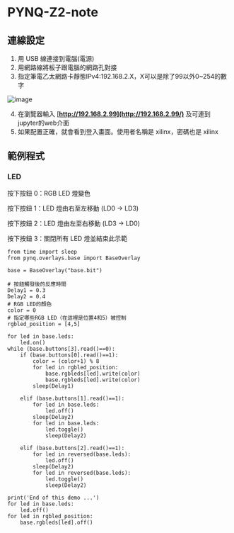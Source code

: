 # PYNQ-Z2-note


## 連線設定

1. 用 USB 線連接到電腦(電源)
2. 用網路線將板子跟電腦的網路孔對接
3. 指定筆電乙太網路卡靜態IPv4:192.168.2.X，X可以是除了99以外0~254的數字
    
![image](https://github.com/Anderson991288/PYNQ-Z2-note/assets/68816726/686281d0-2948-4d8e-b035-179b4cb7306b)

4. 在瀏覽器輸入 [**http://192.168.2.99](http://192.168.2.99/)** 及可連到jupyter的web介面
5. 如果配置正確，就會看到登入畫面。使用者名稱是 xilinx，密碼也是 xilinx

## 範例程式

### LED

按下按鈕 0：RGB LED 燈變色

按下按鈕 1：LED 燈由右至左移動 (LD0 -> LD3)

按下按鈕 2：LED 燈由左至右移動 (LD3 -> LD0)

按下按鈕 3：關閉所有 LED 燈並結束此示範


```
from time import sleep
from pynq.overlays.base import BaseOverlay

base = BaseOverlay("base.bit")

# 按鈕觸發後的反應時間
Delay1 = 0.3
Delay2 = 0.4
# RGB LED的顏色
color = 0
# 指定哪些RGB LED（在這裡是位置4和5）被控制
rgbled_position = [4,5]

for led in base.leds:
    led.on()    
while (base.buttons[3].read()==0):
    if (base.buttons[0].read()==1):
        color = (color+1) % 8
        for led in rgbled_position:
            base.rgbleds[led].write(color)
            base.rgbleds[led].write(color)
        sleep(Delay1)
        
    elif (base.buttons[1].read()==1):
        for led in base.leds:
            led.off()
        sleep(Delay2)
        for led in base.leds:
            led.toggle()
            sleep(Delay2)
            
    elif (base.buttons[2].read()==1):
        for led in reversed(base.leds):
            led.off()
        sleep(Delay2)
        for led in reversed(base.leds):
            led.toggle()
            sleep(Delay2)                  
    
print('End of this demo ...')
for led in base.leds:
    led.off()
for led in rgbled_position:
    base.rgbleds[led].off()
```
